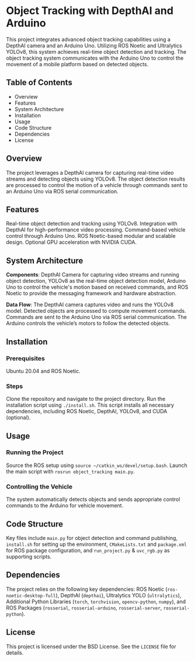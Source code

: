 # Object Tracking with DepthAI and Arduino

This project integrates advanced object tracking capabilities using a DepthAI camera and an Arduino Uno. Utilizing ROS Noetic and Ultralytics YOLOv8, this system achieves real-time object detection and tracking. The object tracking system communicates with the Arduino Uno to control the movement of a mobile platform based on detected objects.

## Table of Contents

- Overview
- Features
- System Architecture
- Installation
- Usage
- Code Structure
- Dependencies
- License

## Overview

The project leverages a DepthAI camera for capturing real-time video streams and detecting objects using YOLOv8. The object detection results are processed to control the motion of a vehicle through commands sent to an Arduino Uno via ROS serial communication.

## Features

Real-time object detection and tracking using YOLOv8. Integration with DepthAI for high-performance video processing. Command-based vehicle control through Arduino Uno. ROS Noetic-based modular and scalable design. Optional GPU acceleration with NVIDIA CUDA.

## System Architecture

**Components**: DepthAI Camera for capturing video streams and running object detection, YOLOv8 as the real-time object detection model, Arduino Uno to control the vehicle's motion based on received commands, and ROS Noetic to provide the messaging framework and hardware abstraction.

**Data Flow**: The DepthAI camera captures video and runs the YOLOv8 model. Detected objects are processed to compute movement commands. Commands are sent to the Arduino Uno via ROS serial communication. The Arduino controls the vehicle’s motors to follow the detected objects.

## Installation

### Prerequisites

Ubuntu 20.04 and ROS Noetic.

### Steps

Clone the repository and navigate to the project directory. Run the installation script using `./install.sh`. This script installs all necessary dependencies, including ROS Noetic, DepthAI, YOLOv8, and CUDA (optional).

## Usage

### Running the Project

Source the ROS setup using `source ~/catkin_ws/devel/setup.bash`. Launch the main script with `rosrun object_tracking main.py`.

### Controlling the Vehicle

The system automatically detects objects and sends appropriate control commands to the Arduino for vehicle movement.

## Code Structure

Key files include `main.py` for object detection and command publishing, `install.sh` for setting up the environment, `CMakeLists.txt` and `package.xml` for ROS package configuration, and `run_project.py` & `uvc_rgb.py` as supporting scripts.

## Dependencies

The project relies on the following key dependencies: ROS Noetic (`ros-noetic-desktop-full`), DepthAI (`depthai`), Ultralytics YOLO (`ultralytics`), Additional Python Libraries (`torch`, `torchvision`, `opencv-python`, `numpy`), and ROS Packages (`rosserial`, `rosserial-arduino`, `rosserial-server`, `rosserial-python`).

## License

This project is licensed under the BSD License. See the `LICENSE` file for details.
